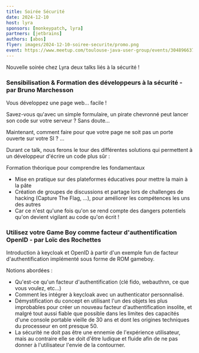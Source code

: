 ```yaml
---
title: Soirée Sécurité
date: 2024-12-10
host: lyra
sponsors: [monkeypatch, lyra]
partners: [jetbrains]
authors: [abos]
flyer: images/2024-12-10-soiree-securite/promo.png
event: https://www.meetup.com/toulouse-java-user-group/events/304896637
---
```


Nouvelle soirée chez Lyra deux talks liés à la sécurité !


### Sensibilisation & Formation des développeurs à la sécurité - par Bruno Marchesson

Vous développez une page web... facile !

Savez-vous qu'avec un simple formulaire, un pirate chevronné peut lancer son code sur votre serveur ? Sans doute...

Maintenant, comment faire pour que votre page ne soit pas un porte ouverte sur votre SI ? ...

Durant ce talk, nous ferons le tour des différentes solutions qui permettent à un développeur d'écrire un code plus sûr :

Formation théorique pour comprendre les fondamentaux
* Mise en pratique sur des plateformes éducatives pour mettre la main à la pâte
* Création de groupes de discussions et partage lors de challenges de hacking (Capture The Flag, ...), pour améliorer les compétences les uns des autres
* Car ce n'est qu'une fois qu'on se rend compte des dangers potentiels qu'on devient vigilant au code qu'on écrit !

### Utilisez votre Game Boy comme facteur d'authentification OpenID - par Loïc des Rochettes

Introduction à keycloak et OpenID à partir d'un exemple fun de facteur d'authentification implémenté sous forme de ROM gameboy.

Notions abordées :

* Qu'est-ce qu'un facteur d'authentification (clé fido, webauthnn, ce que vous voulez, etc…)
* Comment les intégrer à keycloak avec un authenticator personnalisé.
* Démystification du concept en utilisant l'un des objets les plus improbables pour créer un nouveau facteur d'authentification insolite, et malgré tout aussi fiable que possible dans les limites des capacités d'une console portable vieille de 30 ans et dont les origines techniques du processeur en ont presque 50.
* La sécurité ne doit pas être une ennemie de l'expérience utilisateur, mais au contraire elle se doit d'être ludique et fluide afin de ne pas donner à l'utilisateur l'envie de la contourner.
